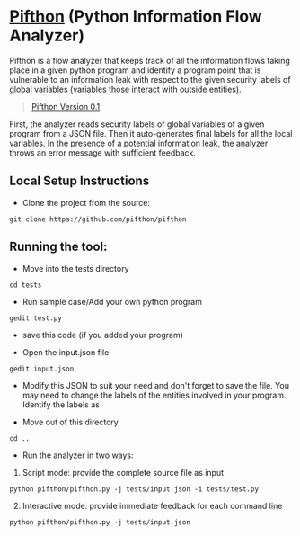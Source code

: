 # [Pifthon](https://github.com/pifthon/pifthon) (Python Information Flow Analyzer)

Pifthon is a flow analyzer that keeps track of all the information flows taking place in a given python program and identify a program point that is vulnerable to an information leak with respect to the given security labels of global variables (variables those interact with outside entities).

>[Pifthon Version 0.1](https://github.com/pifthon/pifthon) 

First, the analyzer reads security labels of global variables of a given program from a JSON file. Then it auto-generates final labels for all the local variables. In the presence of a potential information leak, the analyzer throws an error message with sufficient feedback.

## Local Setup Instructions

+ Clone the project from the source:

```
git clone https://github.com/pifthon/pifthon
```


## Running the tool:


+ Move into the tests directory

```
cd tests
```

+ Run sample case/Add your own python program
```
gedit test.py
```

+ save this code (if you added your program)


+ Open the input.json file

```
gedit input.json
```

+ Modify this JSON to suit your need and don't forget to save the file. You may need to change the labels of the entities involved in your program. Identify the labels as


+ Move out of this directory

```
cd ..
```

+ Run the analyzer in two ways:

 1. Script mode: provide the complete source file as input
```
python pifthon/pifthon.py -j tests/input.json -i tests/test.py
```
 2. Interactive mode: provide immediate feedback for each command line
```
python pifthon/pifthon.py -j tests/input.json
```
